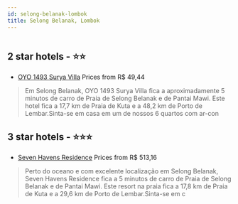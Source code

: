 ```yaml
---
id: selong-belanak-lombok
title: Selong Belanak, Lombok
---
```


<center><img src="https://i.travelapi.com/hotels/16000000/15590000/15585500/15585475/4af0820b_z.jpg" alt="" /></center>


##  2 star hotels - ⭐️⭐️

-    [OYO 1493 Surya Villa](https://www.hurb.com/br/aud/https://www.hurb.com/br/hotels/selong-belanak/oyo-1493-surya-villa-HT-1JQ7?cmp=18055) Prices from R$ 49,44
   > Em Selong Belanak, OYO 1493 Surya Villa fica a aproximadamente 5 minutos de carro de Praia de Selong Belanak e de Pantai Mawi.  Este hotel fica a 17,7 km de Praia de Kuta e a 48,2 km de Porto de Lembar.Sinta-se em casa em um de nossos 6 quartos com ar-con

##  3 star hotels - ⭐️⭐️⭐️

-    [Seven Havens Residence](https://www.hurb.com/br/aud/https://www.hurb.com/br/hotels/selong-belanak/seven-havens-residence-HT-5LYP?cmp=18055) Prices from R$ 513,16
   > Perto do oceano e com excelente localização em Selong Belanak, Seven Havens Residence fica a 5 minutos de carro de Praia de Selong Belanak e de Pantai Mawi.  Este resort na praia fica a 17,8 km de Praia de Kuta e a 29,6 km de Porto de Lembar.Sinta-se em c

